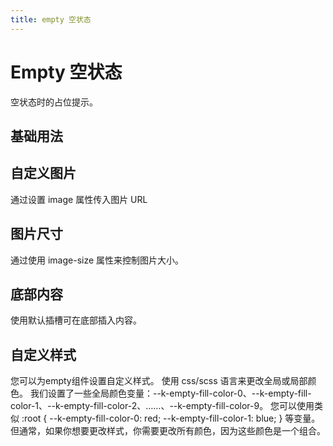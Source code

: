 ```yaml
---
title: empty 空状态
---
```


# Empty 空状态

空状态时的占位提示。

## 基础用法

<preview path="./def.vue" />

## 自定义图片

通过设置 image 属性传入图片 URL

<preview path="./customizeEmpty.vue" />

## 图片尺寸

通过使用 image-size 属性来控制图片大小。

<preview path="./emptySize.vue" />

## 底部内容

使用默认插槽可在底部插入内容。

<preview path="./emptyBottom.vue" />

## 自定义样式

您可以为empty组件设置自定义样式。 使用 css/scss 语言来更改全局或局部颜色。 我们设置了一些全局颜色变量：--k-empty-fill-color-0、--k-empty-fill-color-1、--k-empty-fill-color-2、……、--k-empty-fill-color-9。 您可以使用类似 :root { --k-empty-fill-color-0: red; --k-empty-fill-color-1: blue; } 等变量。 但通常，如果你想要更改样式，你需要更改所有颜色，因为这些颜色是一个组合。